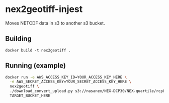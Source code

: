 # nex2geotiff-injest

Moves NETCDF data in s3 to another s3 bucket.

## Building

`docker build -t nex2geotiff .`

## Running (example)

```bash
docker run -e AWS_ACCESS_KEY_ID=YOUR_ACCESS_KEY_HERE \
  -e AWS_SECRET_ACCESS_KEY=YOUR_SECRET_ACCESS_KEY_HERE \
  nex2geotiff \
  ./download_convert_upload.py s3://nasanex/NEX-DCP30/NEX-quartile/rcp85/mon/atmos/tasmax/r1i1p1/v1.0/CONUS/tasmax_quartile75_amon_rcp85_CONUS_208101-208512.nc \
  TARGET_BUCKET_HERE
```
